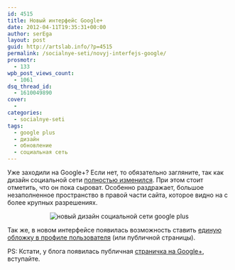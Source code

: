 ```yaml
---
id: 4515
title: Новый интерфейс Google+
date: 2012-04-11T19:35:31+00:00
author: serEga
layout: post
guid: http://artslab.info/?p=4515
permalink: /socialnye-seti/novyj-interfejs-google/
prosmotr:
  - 133
wpb_post_views_count:
  - 1061
dsq_thread_id:
  - 1610049890
cover:
  -
categories:
  - socialnye-seti
tags:
  - google plus
  - дизайн
  - обновление
  - социальная сеть
---
```

Уже заходили на Google+? Если нет, то обязательно загляните, так как дизайн социальной сети [полностью изменился](http://gplusblog.ru/novyj-dizajn-google/). При этом стоит отметить, что он пока сыроват. Особенно раздражает, большое незаполненное пространство в правой части сайта, которое видно на с более крупных разрешениях.

<center>
  <img src="http://gplusblog.ru/wp-content/uploads/2012/04/cover-300x225.jpg" alt="новый дизайн социальной сети google plus" />
</center>

Так же, в новом интерфейсе появилась возможность ставить [единую обложку в профиле пользователя](http://gplusblog.ru/oblozhki-v-profilyax-google/) (или публичной страницы).

PS: Кстати, у блога появилась публичная [страничка на Google+](https://plus.google.com/b/102846028276972584147/), вступайте.